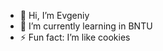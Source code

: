 - 👋 Hi, I’m Evgeniy
- 🌱 I’m currently learning in BNTU
- ⚡ Fun fact: I’m like cookies

<!---
shev05/shev05 is a ✨ special ✨ repository because its `README.md` (this file) appears on your GitHub profile.
You can click the Preview link to take a look at your changes.
--->
